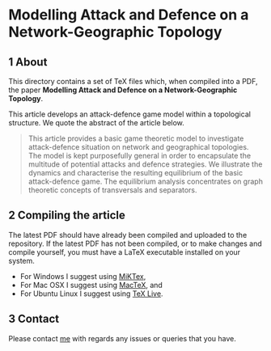 # Modelling Attack and Defence on a Network-Geographic Topology

## 1 About

This directory contains a set of TeX files which, when compiled into a PDF, the paper **Modelling Attack and Defence on a Network-Geographic Topology**.

This article develops an attack-defence game model within a topological structure. We quote the abstract of the article below.

> This article provides a basic game theoretic model to investigate attack-defence situation on network and geographical topologies.
> The model is kept purposefully general in order to encapsulate the multitude of potential attacks and defence strategies. We illustrate the dynamics and characterise the resulting equilibrium of the basic attack-defence game. The equilibrium analysis concentrates on graph theoretic concepts of transversals and separators.

## 2 Compiling the article

The latest PDF should have already been compiled and uploaded to the repository. If the latest PDF has not been compiled, or to make changes and compile yourself, you must have a LaTeX executable installed on your system.

* For Windows I suggest using [MiKTex](http://miktex.org/download),
* For Mac OSX I suggest using [MacTeX](https://tug.org/mactex/), and
* For Ubuntu Linux I suggest using [TeX Live](https://help.ubuntu.com/community/LaTeX).

## 3 Contact

Please contact [me](mailto:sims.owen@gmail.com) with regards any issues or queries that you have.
